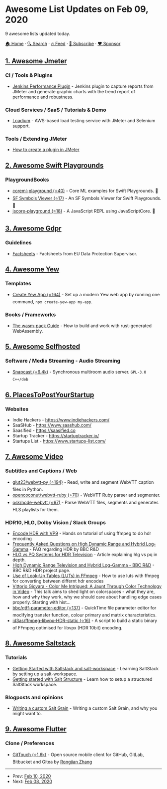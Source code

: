 # Awesome List Updates on Feb 09, 2020

9 awesome lists updated today.

[🏠 Home](/README.md) · [🔍 Search](https://www.trackawesomelist.com/search/) · [🔥 Feed](https://www.trackawesomelist.com/rss.xml) · [📮 Subscribe](https://trackawesomelist.us17.list-manage.com/subscribe?u=d2f0117aa829c83a63ec63c2f&id=36a103854c) · [❤️  Sponsor](https://github.com/sponsors/theowenyoung)



## [1. Awesome Jmeter](/content/aliesbelik/awesome-jmeter/README.md)

### CI / Tools & Plugins

*   [Jenkins Performance Plugin](https://plugins.jenkins.io/performance/) - Jenkins plugin to capture reports from JMeter and generate graphic charts with the trend report of performance and robustness.

### Cloud Services / SaaS / Tutorials & Demo

*   [Loadium](https://loadium.com/) - AWS-based load testing service with JMeter and Selenium support.

### Tools / Extending JMeter

*   [How to create a plugin in JMeter](https://stackoverflow.com/questions/20422640/how-to-create-a-plugin-in-jmeter)

## [2. Awesome Swift Playgrounds](/content/uraimo/Awesome-Swift-Playgrounds/README.md)

### PlaygroundBooks

*   [coreml-playground (⭐40)](https://github.com/kkk669/coreml-playground) - Core ML examples for Swift Playgrounds. 🍁
*   [SF Symbols Viewer (⭐17)](https://github.com/kkk669/SF-Symbols-Viewer) - An SF Symbols Viewer for Swift Playgrounds. 🍁
*   [jscore-playground (⭐18)](https://github.com/kkk669/jscore-playground) - A JavaScript REPL using JavaScriptCore. 🍁

## [3. Awesome Gdpr](/content/bakke92/awesome-gdpr/README.md)

### Guidelines

*   [Factsheets](https://edps.europa.eu/data-protection/our-work/our-work-by-type/factsheets_en) - Factsheets from EU Data Protection Supervisor.

## [4. Awesome Yew](/content/jetli/awesome-yew/README.md)

### Templates

*   [Create Yew App (⭐164)](https://github.com/jetli/create-yew-app) - Set up a modern Yew web app by running one command, `npx create-yew-app my-app`.

### Books / Frameworks

*   [The wasm-pack Guide](https://rustwasm.github.io/docs/wasm-pack/) - How to build and work with rust-generated WebAssembly.

## [5. Awesome Selfhosted](/content/awesome-selfhosted/awesome-selfhosted/README.md)

### Software / Media Streaming - Audio Streaming

*   [Snapcast (⭐6.4k)](https://github.com/badaix/snapcast) - Synchronous multiroom audio server. `GPL-3.0` `C++/deb`

## [6. PlacesToPostYourStartup](/content/mmccaff/PlacesToPostYourStartup/README.md)

### Websites

*   Indie Hackers - <https://www.indiehackers.com/>
*   SaaSHub - <https://www.saashub.com/>
*   Saasified - <https://saasified.co>
*   Startup Tracker - <https://startuptracker.io/>
*   Startups List - <https://www.startups-list.com/>

## [7. Awesome Video](/content/krzemienski/awesome-video/README.md)

### Subtitles and Captions / Web

*   [glut23/webvtt-py (⭐194)](https://github.com/glut23/webvtt-py)  - Read, write and segment WebVTT caption files in Python.
*   [opencoconut/webvtt-ruby (⭐70)](https://github.com/opencoconut/webvtt-ruby)  - WebVTT Ruby parser and segmenter.
*   [osk/node-webvtt (⭐97)](https://github.com/osk/node-webvtt)  - Parse WebVTT files, segments and generates HLS playlists for them.

### HDR10, HLG, Dolby Vision / Slack Groups

*   [Encode HDR with VP9](https://developers.google.com/media/vp9/hdr-encoding)  - Hands on tutorial of using ffmpeg to do hdr encoding
*   [Frequently Asked Questions on High Dynamic Range and Hybrid Log-Gamma](https://downloads.bbc.co.uk/rd/pubs/papers/HDR/BBC_HDRTV_FAQ.pdf)  - FAQ regarding HDR by BBC R\&D
*   [HLG vs PQ Systems for HDR Television](https://www.displaydaily.com/article/display-daily/hlg-vs-pq-systems-for-hdr-television)  - Article explaining hlg vs pq in depth.
*   [High Dynamic Range Television and Hybrid Log-Gamma - BBC R\&D](https://www.bbc.co.uk/rd/projects/high-dynamic-range)  - BBC R\&D HDR project page.
*   [Use of Look-Up Tables (LUTs) in FFmpeg](https://downloads.bbc.co.uk/rd/pubs/papers/HDR/BBC_HDRTV_Use_of_LUTs_FFmpeg.pdf)  - How to use luts with ffmpeg for converting between differnt hdr encodes
*   [Vittorio Giovara - Color Me Intrigued: A Jaunt Through Color Technology in Video](https://www.youtube.com/watch?v=XMnvY7a4-As\&feature=share)  - This talk aims to shed light on colorspaces - what they are, how and why they work, why we should care about handling edge cases properly. Starting with hist...
*   [bbc/qtff-parameter-editor (⭐137)](https://github.com/bbc/qtff-parameter-editor)  - QuickTime file parameter editor for modifying transfer function, colour primary and matrix characteristics.
*   [id3as/ffmpeg-libvpx-HDR-static (⭐16)](https://github.com/id3as/ffmpeg-libvpx-HDR-static)  - A script to build a static binary of FFmpeg optimised for libvpx (HDR 10bit) encoding.

## [8. Awesome Saltstack](/content/hbokh/awesome-saltstack/README.md)

### Tutorials

*   [Getting Started with Saltstack and salt-workspace](https://blog.badgerops.net/getting-started-with-salt-workspace/) - Learning SaltStack by setting up a salt-workspace.
*   [Getting started with Salt Structure](https://blog.badgerops.net/getting-started-with-salt-structure-2/) - Learn how to setup a structured SaltStack workspace.

### Blogposts and opinions

*   [Writing a custom Salt Grain](https://blog.badgerops.net/writing-a-custom-salt-grain/) - Writing a custom Salt Grain, and why you might want to.

## [9. Awesome Flutter](/content/Solido/awesome-flutter/README.md)

### Clone / Preferences

*   [GitTouch (⭐1.6k)](https://github.com/pd4d10/git-touch) <!--stargazers:pd4d10/git-touch--> - Open source mobile client for GitHub, GitLab, Bitbucket and Gitea by [Rongjian Zhang](https://github.com/pd4d10)

---

- Prev: [Feb 10, 2020](/content/2020/02/10/README.md)
- Next: [Feb 08, 2020](/content/2020/02/08/README.md)